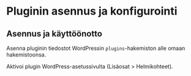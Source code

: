 # Pluginin asennus ja konfigurointi

## Asennus ja käyttöönotto

Asenna pluginin tiedostot WordPressin `plugins`-hakemiston alle omaan hakemistoonsa.

Aktivoi plugin WordPress-asetussivulta (Lisäosat > Helmikohteet).
